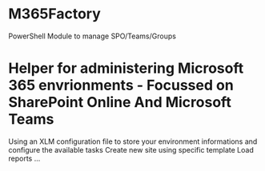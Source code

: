 # M365Factory
PowerShell Module to manage SPO/Teams/Groups
# Helper for administering Microsoft 365 envrionments - Focussed on SharePoint Online And Microsoft Teams
Using an XLM configuration file to store your environment informations and configure the available tasks
Create new site using specific template
Load reports
...

